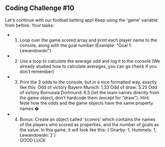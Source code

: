 ## Coding Challenge #10

Let's continue with our football betting app! Keep using the 'game' variable from
before.
Your tasks:

- 1. Loop over the game.scored array and print each player name to the console,
     along with the goal number (Example: "Goal 1: Lewandowski")
- 2. Use a loop to calculate the average odd and log it to the console (We already
     studied how to calculate averages, you can go check if you don't remember)
- 3. Print the 3 odds to the console, but in a nice formatted way, exactly like this:
     Odd of victory Bayern Munich: 1.33
     Odd of draw: 3.25
     Odd of victory Borrussia Dortmund: 6.5
     Get the team names directly from the game object, don't hardcode them
     (except for "draw"). Hint: Note how the odds and the game objects have the
     same property names �
- 4. Bonus: Create an object called 'scorers' which contains the names of the
     players who scored as properties, and the number of goals as the value. In this
     game, it will look like this:
     {
     Gnarby: 1,
     Hummels: 1,
     Lewandowski: 2
     } \
     GOOD LUCK

